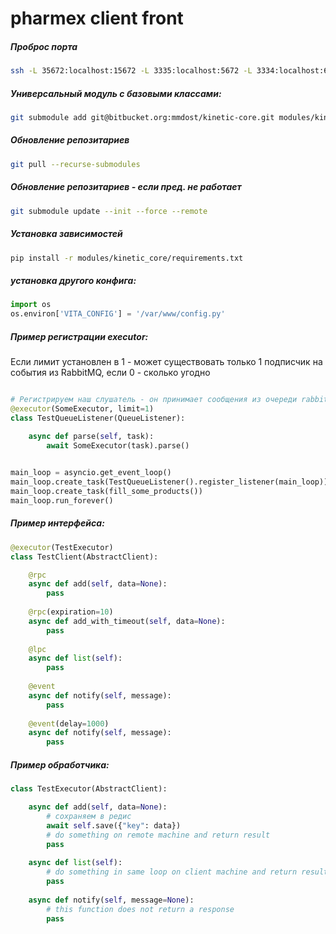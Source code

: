 
# pharmex client front

##### Проброс порта
```bash
ssh -L 35672:localhost:15672 -L 3335:localhost:5672 -L 3334:localhost:6379 -L 3334:vita.citioj9smjkf.eu-west-1.rds.amazonaws.com:6379  -i gotaxiapp.pem ubuntu@ec2-34-245-223-245.eu-west-1.compute.amazonaws.com
```
##### Универсальный модуль с базовыми классами:
```bash
git submodule add git@bitbucket.org:mmdost/kinetic-core.git modules/kinetic_core
```

##### Обновление репозитариев
```bash
git pull --recurse-submodules 
```

##### Обновление репозитариев - если пред. не работает
```bash
git submodule update --init --force --remote
```

##### Установка зависимостей
```bash
pip install -r modules/kinetic_core/requirements.txt
```

##### установка другого конфига:
```python
import os
os.environ['VITA_CONFIG'] = '/var/www/config.py'
```
##### Пример регистрации executor:
Если лимит установлен в 1 - может существовать только 1 подписчик на 
события из RabbitMQ, если 0 - сколько угодно
```python

# Регистрируем наш слушатель - он принимает сообщения из очереди rabbitMQ
@executor(SomeExecutor, limit=1)
class TestQueueListener(QueueListener):

    async def parse(self, task):
        await SomeExecutor(task).parse()
        

main_loop = asyncio.get_event_loop()
main_loop.create_task(TestQueueListener().register_listener(main_loop))
main_loop.create_task(fill_some_products())
main_loop.run_forever()
```
##### Пример интерфейса:
```python
@executor(TestExecutor)
class TestClient(AbstractClient):

    @rpc
    async def add(self, data=None):
        pass
        
    @rpc(expiration=10)
    async def add_with_timeout(self, data=None):
        pass
        
    @lpc
    async def list(self):
        pass
        
    @event
    async def notify(self, message):
        pass
        
    @event(delay=1000)
    async def notify(self, message):
        pass
```
##### Пример обработчика:
```python
class TestExecutor(AbstractClient):

    async def add(self, data=None):
        # сохраняем в редис
        await self.save({"key": data})
        # do something on remote machine and return result
        pass
        
    async def list(self):
        # do something in same loop on client machine and return result
        pass
    
    async def notify(self, message=None):
        # this function does not return a response
        pass
```
